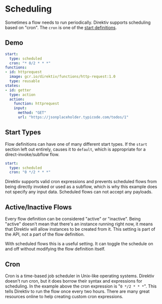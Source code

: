 
# Scheduling

Sometimes a flow needs to run periodically. Direktiv supports scheduling based on "cron". The `cron` is one of the [start definitions](/spec/workflow-yaml/starts/).

## Demo

```yaml
start:
  type: scheduled
  cron: "* 0/2 * * *"
functions:
- id: httprequest
  image: gcr.io/direktiv/functions/http-request:1.0
  type: reusable
states:
- id: getter
  type: action
  action:
    function: httprequest
    input: 
      method: "GET"
      url: "https://jsonplaceholder.typicode.com/todos/1"
```

## Start Types

Flow definitions can have one of many different start types. If the `start` section left out entirely, causes it to `default`, which is appropriate for a direct-invoke/subflow flow. 

```yaml
start:
  type: scheduled
  cron: "0 */2 * * *"
```
Direktiv supports valid cron expressions and prevents scheduled flows from being directly invoked or used as a subflow, which is why this example does not specify any input data. Scheduled flows can not accept any payloads. 

## Active/Inactive Flows

Every flow definition can be considered "active" or "inactive". Being "active" doesn't mean that there's an instance running right now, it means that Direktiv will allow instances to be created from it. This setting is part of the API, not a part of the flow definition.

With scheduled flows this is a useful setting. It can toggle the schedule on and off without modifying the flow definition itself.

## Cron

Cron is a time-based job scheduler in Unix-like operating systems. Direktiv doesn't run cron, but it does borrow their syntax and expressions for scheduling. In the example above the cron expression is "`0 */2 * * *`". This tells Direktiv to run the flow once every two hours. There are many great resources online to help creating custom cron expressions.
